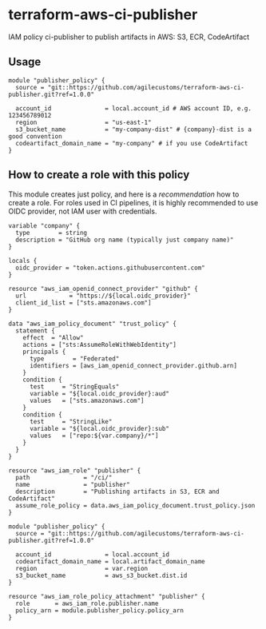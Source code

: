 # terraform-aws-ci-publisher
IAM policy ci-publisher to publish artifacts in AWS: S3, ECR, CodeArtifact

## Usage
```hcl
module "publisher_policy" {
  source = "git::https://github.com/agilecustoms/terraform-aws-ci-publisher.git?ref=1.0.0"

  account_id               = local.account_id # AWS account ID, e.g. 123456789012
  region                   = "us-east-1"
  s3_bucket_name           = "my-company-dist" # {company}-dist is a good convention
  codeartifact_domain_name = "my-company" # if you use CodeArtifact
}
```

## How to create a role with this policy
This module creates just policy, and here is a _recommendation_ how to create a role.
For roles used in CI pipelines, it is highly recommended to use OIDC provider, not IAM user with credentials.
```hcl
variable "company" {
  type        = string
  description = "GitHub org name (typically just company name)"
}

locals {
  oidc_provider = "token.actions.githubusercontent.com"
}

resource "aws_iam_openid_connect_provider" "github" {
  url            = "https://${local.oidc_provider}"
  client_id_list = ["sts.amazonaws.com"]
}

data "aws_iam_policy_document" "trust_policy" {
  statement {
    effect  = "Allow"
    actions = ["sts:AssumeRoleWithWebIdentity"]
    principals {
      type        = "Federated"
      identifiers = [aws_iam_openid_connect_provider.github.arn]
    }
    condition {
      test     = "StringEquals"
      variable = "${local.oidc_provider}:aud"
      values   = ["sts.amazonaws.com"]
    }
    condition {
      test     = "StringLike"
      variable = "${local.oidc_provider}:sub"
      values   = ["repo:${var.company}/*"]
    }
  }
}

resource "aws_iam_role" "publisher" {
  path               = "/ci/"
  name               = "publisher"
  description        = "Publishing artifacts in S3, ECR and CodeArtifact"
  assume_role_policy = data.aws_iam_policy_document.trust_policy.json
}

module "publisher_policy" {
  source = "git::https://github.com/agilecustoms/terraform-aws-ci-publisher.git?ref=1.0.0"

  account_id               = local.account_id
  codeartifact_domain_name = local.artifact_domain_name
  region                   = var.region
  s3_bucket_name           = aws_s3_bucket.dist.id
}

resource "aws_iam_role_policy_attachment" "publisher" {
  role       = aws_iam_role.publisher.name
  policy_arn = module.publisher_policy.policy_arn
}
``` 

